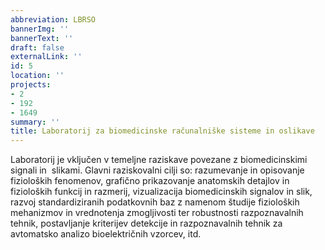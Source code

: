 ```yaml
---
abbreviation: LBRSO
bannerImg: ''
bannerText: ''
draft: false
externalLink: ''
id: 5
location: ''
projects:
- 2
- 192
- 1649
summary: ''
title: Laboratorij za biomedicinske računalniške sisteme in oslikave
---
```


Laboratorij je vključen v temeljne raziskave povezane z biomedicinskimi signali in  slikami. Glavni raziskovalni cilji so: razumevanje in opisovanje fizioloških fenomenov, grafično prikazovanje anatomskih detajlov in fizioloških funkcij in razmerij, vizualizacija biomedicinskih signalov in slik, razvoj standardiziranih podatkovnih baz z namenom študije fizioloških mehanizmov in vrednotenja zmogljivosti ter robustnosti razpoznavalnih tehnik, postavljanje kriterijev detekcije in razpoznavalnih tehnik za avtomatsko analizo bioelektričnih vzorcev, itd.